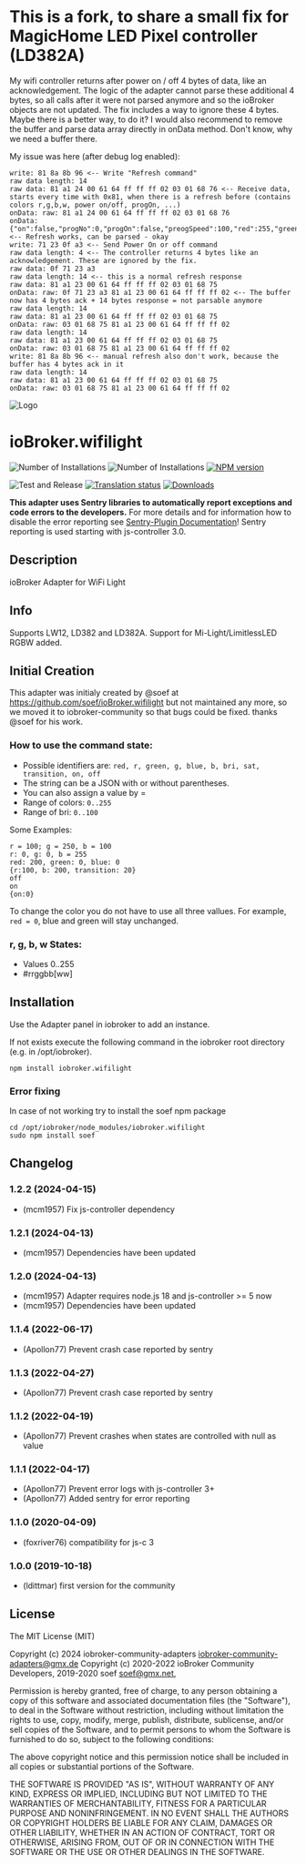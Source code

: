 # This is a fork, to share a small fix for MagicHome LED Pixel controller (LD382A)

My wifi controller returns after power on / off 4 bytes of data, like an acknowledgement. The logic of the adapter cannot parse these additional 4 bytes, so all calls after it were not parsed anymore and so the ioBroker objects are not updated. The fix includes a way to ignore these 4 bytes. Maybe there is a better way, to do it? I would also recommend to remove the buffer and parse data array directly in onData method. Don't know, why we need a buffer there.

My issue was here (after debug log enabled):

```
write: 81 8a 8b 96 <-- Write "Refresh command"
raw data length: 14
raw data: 81 a1 24 00 61 64 ff ff ff 02 03 01 68 76 <-- Receive data, starts every time with 0x81, when there is a refresh before (contains colors r,g,b,w, power on/off, progOn, ...)
onData: raw: 81 a1 24 00 61 64 ff ff ff 02 03 01 68 76
onData: {"on":false,"progNo":0,"progOn":false,"preogSpeed":100,"red":255,"green":255,"blue":255,"white":2} <-- Refresh works, can be parsed - okay
write: 71 23 0f a3 <-- Send Power On or off command
raw data length: 4 <-- The controller returns 4 bytes like an acknowledgement. These are ignored by the fix.
raw data: 0f 71 23 a3
raw data length: 14 <-- this is a normal refresh response
raw data: 81 a1 23 00 61 64 ff ff ff 02 03 01 68 75
onData: raw: 0f 71 23 a3 81 a1 23 00 61 64 ff ff ff 02 <-- The buffer now has 4 bytes ack + 14 bytes response = not parsable anymore
raw data length: 14
raw data: 81 a1 23 00 61 64 ff ff ff 02 03 01 68 75
onData: raw: 03 01 68 75 81 a1 23 00 61 64 ff ff ff 02
raw data length: 14
raw data: 81 a1 23 00 61 64 ff ff ff 02 03 01 68 75
onData: raw: 03 01 68 75 81 a1 23 00 61 64 ff ff ff 02
write: 81 8a 8b 96 <-- manual refresh also don't work, because the buffer has 4 bytes ack in it
raw data length: 14
raw data: 81 a1 23 00 61 64 ff ff ff 02 03 01 68 75
onData: raw: 03 01 68 75 81 a1 23 00 61 64 ff ff ff 02
```

![Logo](admin/wifilight.png)
# ioBroker.wifilight 

![Number of Installations](http://iobroker.live/badges/wifilight-installed.svg)
![Number of Installations](http://iobroker.live/badges/wifilight-stable.svg)
[![NPM version](http://img.shields.io/npm/v/iobroker.wifilight.svg)](https://www.npmjs.com/package/iobroker.wifilight)

![Test and Release](https://github.com/iobroker-community-adapters/iobroker.wifilight/workflows/Test%20and%20Release/badge.svg)
[![Translation status](https://weblate.iobroker.net/widgets/adapters/-/wifilight/svg-badge.svg)](https://weblate.iobroker.net/engage/adapters/?utm_source=widget)
[![Downloads](https://img.shields.io/npm/dm/iobroker.wifilight.svg)](https://www.npmjs.com/package/iobroker.wifilight)

**This adapter uses Sentry libraries to automatically report exceptions and code errors to the developers.** For more details and for information how to disable the error reporting see [Sentry-Plugin Documentation](https://github.com/ioBroker/plugin-sentry#plugin-sentry)! Sentry reporting is used starting with js-controller 3.0.

## Description

ioBroker Adapter for WiFi Light

## Info
Supports LW12, LD382 and LD382A.
Support for Mi-Light/LimitlessLED RGBW added.

## Initial Creation
This adapter was initialy created by @soef at https://github.com/soef/ioBroker.wifilight but not maintained any more, so we moved it to iobroker-community so that bugs could be fixed. thanks @soef for his work.

### How to use the command state:
+ Possible identifiers are: ``red, r, green, g, blue, b, bri, sat, transition, on, off``
+ The string can be a JSON with or without parentheses. 
+ You can also assign a value by =
+ Range of colors: ```0..255``` 
+ Range of bri: ``0..100`` 

Some Examples:
```
r = 100; g = 250, b = 100
r: 0, g: 0, b = 255
red: 200, green: 0, blue: 0
{r:100, b: 200, transition: 20}
off
on
{on:0}
```
To change the color you do not have to use all three vallues.
For example, ``` red = 0 ```, blue and green will stay unchanged.

### r, g, b, w States:
+ Values 0..255
+ \#rrggbb[ww]

## Installation
Use the Adapter panel in iobroker to add an instance.

If not exists execute the following command in the iobroker root directory (e.g. in /opt/iobroker).
```
npm install iobroker.wifilight 
```

### Error fixing
In case of not working try to install the soef npm package
```
cd /opt/iobroker/node_modules/iobroker.wifilight 
sudo npm install soef 
```

## Changelog
<!--
    Placeholder for the next version (at the beginning of the line):
    ### **WORK IN PROGRESS**
-->
### 1.2.2 (2024-04-15)
* (mcm1957) Fix js-controller dependency

### 1.2.1 (2024-04-13)
* (mcm1957) Dependencies have been updated

### 1.2.0 (2024-04-13)
* (mcm1957) Adapter requires node.js 18 and js-controller >= 5 now
* (mcm1957) Dependencies have been updated

### 1.1.4 (2022-06-17)
* (Apollon77) Prevent crash case reported by sentry

### 1.1.3 (2022-04-27)
* (Apollon77) Prevent crash case reported by sentry

### 1.1.2 (2022-04-19)
* (Apollon77) Prevent crashes when states are controlled with null as value

### 1.1.1 (2022-04-17)
* (Apollon77) Prevent error logs with js-controller 3+
* (Apollon77) Added sentry for error reporting

### 1.1.0 (2020-04-09)
* (foxriver76) compatibility for js-c 3

### 1.0.0 (2019-10-18)
* (ldittmar) first version for the community

## License
The MIT License (MIT)

Copyright (c) 2024 iobroker-community-adapters <iobroker-community-adapters@gmx.de>
Copyright (c) 2020-2022 ioBroker Community Developers, 2019-2020 soef <soef@gmx.net>, 

Permission is hereby granted, free of charge, to any person obtaining a copy
of this software and associated documentation files (the "Software"), to deal
in the Software without restriction, including without limitation the rights
to use, copy, modify, merge, publish, distribute, sublicense, and/or sell
copies of the Software, and to permit persons to whom the Software is
furnished to do so, subject to the following conditions:

The above copyright notice and this permission notice shall be included in
all copies or substantial portions of the Software.

THE SOFTWARE IS PROVIDED "AS IS", WITHOUT WARRANTY OF ANY KIND, EXPRESS OR
IMPLIED, INCLUDING BUT NOT LIMITED TO THE WARRANTIES OF MERCHANTABILITY,
FITNESS FOR A PARTICULAR PURPOSE AND NONINFRINGEMENT. IN NO EVENT SHALL THE
AUTHORS OR COPYRIGHT HOLDERS BE LIABLE FOR ANY CLAIM, DAMAGES OR OTHER
LIABILITY, WHETHER IN AN ACTION OF CONTRACT, TORT OR OTHERWISE, ARISING FROM,
OUT OF OR IN CONNECTION WITH THE SOFTWARE OR THE USE OR OTHER DEALINGS IN
THE SOFTWARE.
